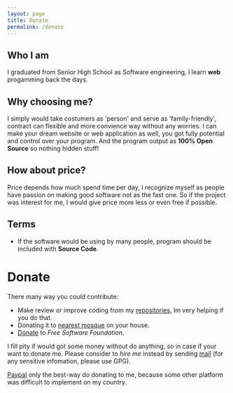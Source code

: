 ```yaml
---
layout: page
title: Donate
permalink: /donate
---
```


## Who I am
I graduated from Senior High School as Software engineering, I learn **web** progamming back the days.

## Why choosing me?
I simply would take costumers as 'person' and serve as 'family-friendly', contract can flexible and more convience way without any worries.
I can make your dream website or web application as well, you got fully potential and control over your program. And the program output as **100% Open Source** so nothing hidden stuff!

## How about price?
Price depends how much spend time per day, I recognize myself as people have passion on making good software not as the fast one. So if the project was interest for me, I would give price more less or even free if possible.

## Terms
- If the software would be using by many people, program should be included with <b>Source Code</b>.

# Donate

There many way you could contribute:
- Make review or improve coding from my [repositories](https://github.com/danipragustia?tab=repositories), Im very helping if you do that.
- Donating it to [nearest mosque](https://duckduckgo.com/?q=Mosques&iaxm=maps&ia=places") on your house.
- [Donate](https://www.fsf.org) to *Free Software Foundation*.

I fill pity if would got some money without do anything, so in case if your want to donate me. Please consider to *hire me* instead by sending [mail](mailto:danipragustia@disroot.org) (for any sensitive infomation, please use GPG).

[Paypal](https://paypal.me/danipragustia) only the best-way do donating to me, because some other platform was difficult to implement on my country.
